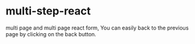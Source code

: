# multi-step-react
multi page and multi page react form, You can easily back to the previous page by clicking on the back button.
